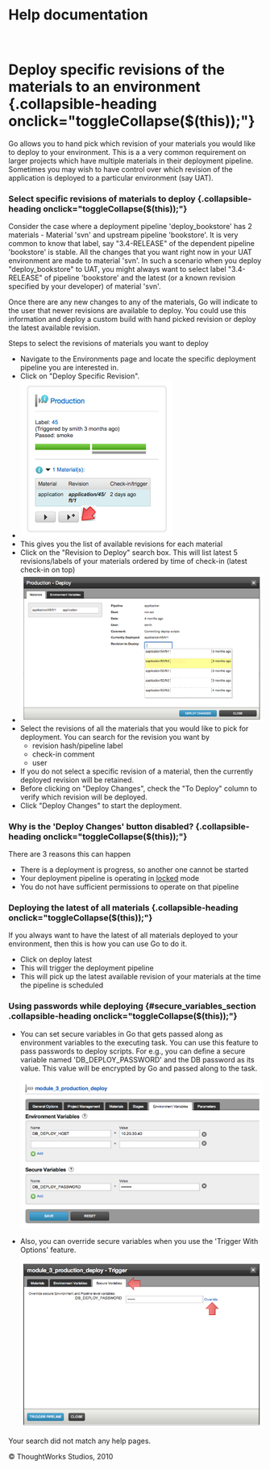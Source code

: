 Help documentation
==================

 

Deploy specific revisions of the materials to an environment {.collapsible-heading onclick="toggleCollapse($(this));"}
============================================================

Go allows you to hand pick which revision of your materials you would
like to deploy to your environment. This is a a very common requirement
on larger projects which have multiple materials in their deployment
pipeline. Sometimes you may wish to have control over which revision of
the application is deployed to a particular environment (say UAT).

### Select specific revisions of materials to deploy {.collapsible-heading onclick="toggleCollapse($(this));"}

Consider the case where a deployment pipeline 'deploy\_bookstore' has 2
materials - Material 'svn' and upstream pipeline 'bookstore'. It is very
common to know that label, say "3.4-RELEASE" of the dependent pipeline
'bookstore' is stable. All the changes that you want right now in your
UAT environment are made to material 'svn'. In such a scenario when you
deploy "deploy\_bookstore" to UAT, you might always want to select label
"3.4-RELEASE" of pipeline 'bookstore' and the latest (or a known
revision specified by your developer) of material 'svn'.

Once there are any new changes to any of the materials, Go will indicate
to the user that newer revisions are available to deploy. You could use
this information and deploy a custom build with hand picked revision or
deploy the latest available revision.

Steps to select the revisions of materials you want to deploy

-   Navigate to the Environments page and locate the specific deployment
    pipeline you are interested in.
-   Click on "Deploy Specific Revision".
-   ![](../resources/images/cruise/release_manager/release_to_production/new_revisions.png)
-   This gives you the list of available revisions for each material
-   Click on the "Revision to Deploy" search box. This will list latest
    5 revisions/labels of your materials ordered by time of check-in
    (latest check-in on top)
-   ![](../resources/images/cruise/release_manager/release_to_production/see_all_materials.png)
-   Select the revisions of all the materials that you would like to
    pick for deployment. You can search for the revision you want by
    -   revision hash/pipeline label
    -   check-in comment
    -   user
-   If you do not select a specific revision of a material, then the
    currently deployed revision will be retained.
-   Before clicking on "Deploy Changes", check the "To Deploy" column to
    verify which revision will be deployed.
-   Click "Deploy Changes" to start the deployment.

### Why is the 'Deploy Changes' button disabled? {.collapsible-heading onclick="toggleCollapse($(this));"}

There are 3 reasons this can happen

-   There is a deployment is progress, so another one cannot be started
-   Your deployment pipeline is operating in
    [locked](admin_lock_pipelines.html) mode
-   You do not have sufficient permissions to operate on that pipeline

### Deploying the latest of all materials {.collapsible-heading onclick="toggleCollapse($(this));"}

If you always want to have the latest of all materials deployed to your
environment, then this is how you can use Go to do it.

-   Click on deploy latest
-   This will trigger the deployment pipeline
-   This will pick up the latest available revision of your materials at
    the time the pipeline is scheduled

### Using passwords while deploying {#secure_variables_section .collapsible-heading onclick="toggleCollapse($(this));"}

-   You can set secure variables in Go that gets passed along as
    environment variables to the executing task. You can use this
    feature to pass passwords to deploy scripts. For e.g., you can
    define a secure variable named 'DB\_DEPLOY\_PASSWORD' and the DB
    password as its value. This value will be encrypted by Go and passed
    along to the task.

    ![](../resources/images/cruise/release_manager/release_to_production/secure_variables_admin.png)

-   Also, you can override secure variables when you use the 'Trigger
    With Options' feature.

    ![](../resources/images/cruise/release_manager/release_to_production/secure_variables_trigger.png)

Your search did not match any help pages.



© ThoughtWorks Studios, 2010

